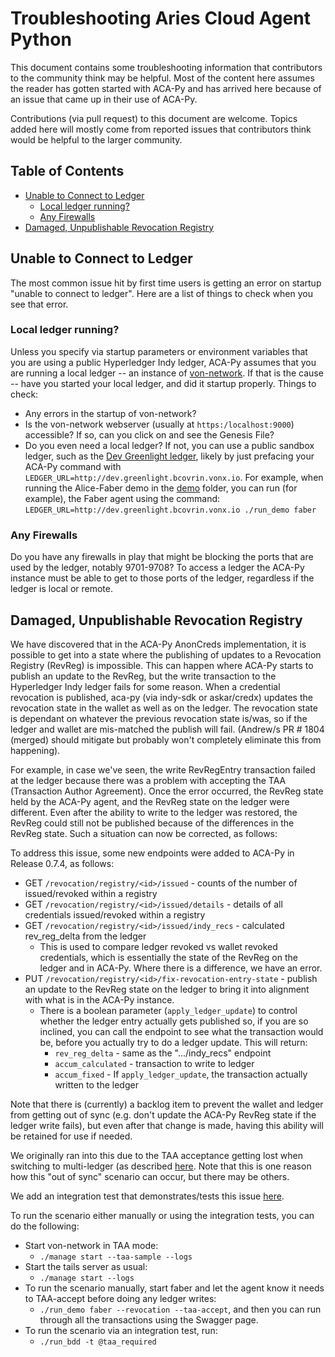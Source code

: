 # Troubleshooting Aries Cloud Agent Python

This document contains some troubleshooting information that contributors to the
community think may be helpful. Most of the content here assumes the reader has
gotten started with ACA-Py and has arrived here because of an issue that came up
in their use of ACA-Py.

Contributions (via pull request) to this document are welcome. Topics added here
will mostly come from reported issues that contributors think would be helpful
to the larger community.

## Table of Contents

- [Unable to Connect to Ledger](#unable-to-connect-to-ledger)
  - [Local ledger running?](#local-ledger-running)
  - [Any Firewalls](#any-firewalls)
- [Damaged, Unpublishable Revocation Registry](#damaged-unpublishable-revocation-registry)

## Unable to Connect to Ledger

The most common issue hit by first time users is getting an error on startup "unable to connect to ledger". Here are a list of things to check when you see that error.

### Local ledger running?

Unless you specify via startup parameters or environment variables that you are using a public Hyperledger Indy ledger, ACA-Py assumes that you are running a local ledger -- an instance of [von-network](https://github.com/bcgov/von-network).
If that is the cause -- have you started your local ledger, and did it startup properly.  Things to check:

- Any errors in the startup of von-network?
- Is the von-network webserver (usually at `https:/localhost:9000`) accessible? If so, can you click on and see the Genesis File?
- Do you even need a local ledger? If not, you can use a public sandbox ledger,
  such as the [Dev Greenlight ledger](http://dev.greenlight.bcovrin.vonx.io), likely by just prefacing your ACA-Py
  command with `LEDGER_URL=http://dev.greenlight.bcovrin.vonx.io`. For example,
  when running the Alice-Faber demo in the [demo](demo) folder, you can run (for
  example), the Faber agent using the command:
  `LEDGER_URL=http://dev.greenlight.bcovrin.vonx.io ./run_demo faber`

### Any Firewalls

Do you have any firewalls in play that might be blocking the ports that are used by the ledger, notably 9701-9708? To access a ledger
the ACA-Py instance must be able to get to those ports of the ledger, regardless if the ledger is local or remote.

## Damaged, Unpublishable Revocation Registry

We have discovered that in the ACA-Py AnonCreds implementation, it is possible
to get into a state where the publishing of updates to a Revocation Registry
(RevReg) is impossible. This can happen where ACA-Py starts to publish an update
to the RevReg, but the write transaction to the Hyperledger Indy ledger fails
for some reason. When a credential revocation is published, aca-py (via indy-sdk
or askar/credx) updates the revocation state in the wallet as well as on the
ledger.  The revocation state is dependant on whatever the previous revocation
state is/was, so if the ledger and wallet are mis-matched the publish will fail.
(Andrew/s PR # 1804 (merged) should mitigate but probably won't completely
eliminate this from happening).

For example, in case we've seen, the write RevRegEntry transaction failed at the
ledger because there was a problem with accepting the TAA (Transaction Author
Agreement). Once the error occurred, the RevReg state held by the ACA-Py agent,
and the RevReg state on the ledger were different. Even after the ability to
write to the ledger was restored, the RevReg could still not be published
because of the differences in the RevReg state. Such a situation can now be
corrected, as follows:

To address this issue, some new endpoints were added to ACA-Py in Release 0.7.4,
as follows:

- GET `/revocation/registry/<id>/issued` - counts of the number of issued/revoked
  within a registry
- GET `/revocation/registry/<id>/issued/details` - details of all credentials
  issued/revoked within a registry
- GET `/revocation/registry/<id>/issued/indy_recs` - calculated rev_reg_delta from
  the ledger
  - This is used to compare ledger revoked vs wallet revoked credentials, which
    is essentially the state of the RevReg on the ledger and in ACA-Py. Where
    there is a difference, we have an error.
- PUT `/revocation/registry/<id>/fix-revocation-entry-state` - publish an update
  to the RevReg state on the ledger to bring it into alignment with what is in
  the ACA-Py instance.
  - There is a boolean parameter (`apply_ledger_update`) to control whether the
    ledger entry actually gets published so, if you are so inclined, you can
    call the endpoint to see what the transaction would be, before you actually
    try to do a ledger update.  This will return:
    - `rev_reg_delta` - same as the ".../indy_recs" endpoint
    - `accum_calculated` - transaction to write to ledger
    - `accum_fixed` - If `apply_ledger_update`, the transaction actually written
      to the ledger

Note that there is (currently) a backlog item to prevent the wallet and ledger
from getting out of sync (e.g. don't update the ACA-Py RevReg state if the
ledger write fails), but even after that change is made, having this ability
will be retained for use if needed.

We originally ran into this due to the TAA acceptance getting lost when
switching to multi-ledger (as described
[here](https://github.com/hyperledger/aries-cloudagent-python/blob/main/Multiledger.md#a-special-warning-for-taa-acceptance).
Note that this is one reason how this "out of sync" scenario can occur, but
there may be others.

We add an integration test that demonstrates/tests this issue [here](https://github.com/hyperledger/aries-cloudagent-python/blob/main/demo/features/taa-txn-author-acceptance.feature#L67).

To run the scenario either manually or using the integration tests, you can do the following:

- Start von-network in TAA mode:
  - `./manage start --taa-sample --logs`
- Start the tails server as usual:
  - `./manage start --logs`
- To run the scenario manually, start faber and let the agent know it needs to TAA-accept before doing any ledger writes:
  - `./run_demo faber --revocation --taa-accept`, and then you can run through all the transactions using the Swagger page.
- To run the scenario via an integration test, run:
  - `./run_bdd -t @taa_required`
